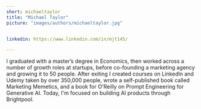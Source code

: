 ```yaml
---
short: michaeltaylor
title: "Michael Taylor"
picture: "images/authors/michaeltaylor.jpg"


linkedin: https://www.linkedin.com/in/mjt145/

---
```


I graduated with a master’s degree in Economics, then worked across a number of growth roles at startups, before co-founding a marketing agency and growing it to 50 people. After exiting I created courses on LinkedIn and Udemy taken by over 350,000 people, wrote a self-published book called Marketing Memetics, and a book for O'Reilly on Prompt Engineering for Generative AI. Today, I'm focused on building AI products through Brightpool.